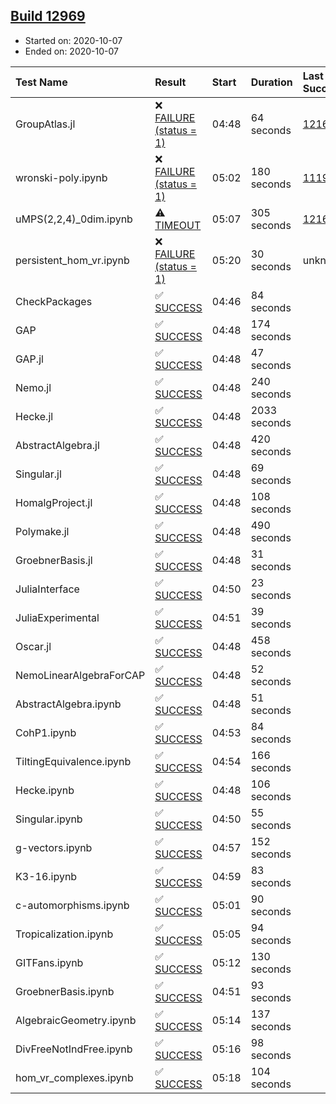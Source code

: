## [Build 12969](https://oscarci.mathematik.uni-kl.de/job/oscar/12969/)

* Started on: 2020-10-07
* Ended on: 2020-10-07

| Test Name    | Result | Start | Duration | Last Success | First Failure |
|:-------------|:-------|:------|:---------|:-------------|:--------------|
| GroupAtlas.jl | ❌ [FAILURE (status = 1)](https://oscarci.mathematik.uni-kl.de/job/oscar/12969/artifact/logs/build-12969/GroupAtlas.jl.log) | 04:48 | 64 seconds | [12167](https://oscarci.mathematik.uni-kl.de/job/oscar/12167/) | [12168](https://oscarci.mathematik.uni-kl.de/job/oscar/12168/) |
| wronski-poly.ipynb | ❌ [FAILURE (status = 1)](https://oscarci.mathematik.uni-kl.de/job/oscar/12969/artifact/logs/build-12969/wronski-poly.ipynb.log) | 05:02 | 180 seconds | [11192](https://oscarci.mathematik.uni-kl.de/job/oscar/11192/) | [11193](https://oscarci.mathematik.uni-kl.de/job/oscar/11193/) |
| uMPS(2,2,4)_0dim.ipynb | ⚠ [TIMEOUT](https://oscarci.mathematik.uni-kl.de/job/oscar/12969/artifact/logs/build-12969/uMPS-2-2-4-_0dim.ipynb.log) | 05:07 | 305 seconds | [12167](https://oscarci.mathematik.uni-kl.de/job/oscar/12167/) | [12168](https://oscarci.mathematik.uni-kl.de/job/oscar/12168/) |
| persistent_hom_vr.ipynb | ❌ [FAILURE (status = 1)](https://oscarci.mathematik.uni-kl.de/job/oscar/12969/artifact/logs/build-12969/persistent_hom_vr.ipynb.log) | 05:20 | 30 seconds | unknown | unknown |
| CheckPackages | ✅ [SUCCESS](https://oscarci.mathematik.uni-kl.de/job/oscar/12969/artifact/logs/build-12969/CheckPackages.log) | 04:46 | 84 seconds |  |  |
| GAP | ✅ [SUCCESS](https://oscarci.mathematik.uni-kl.de/job/oscar/12969/artifact/logs/build-12969/GAP.log) | 04:48 | 174 seconds |  |  |
| GAP.jl | ✅ [SUCCESS](https://oscarci.mathematik.uni-kl.de/job/oscar/12969/artifact/logs/build-12969/GAP.jl.log) | 04:48 | 47 seconds |  |  |
| Nemo.jl | ✅ [SUCCESS](https://oscarci.mathematik.uni-kl.de/job/oscar/12969/artifact/logs/build-12969/Nemo.jl.log) | 04:48 | 240 seconds |  |  |
| Hecke.jl | ✅ [SUCCESS](https://oscarci.mathematik.uni-kl.de/job/oscar/12969/artifact/logs/build-12969/Hecke.jl.log) | 04:48 | 2033 seconds |  |  |
| AbstractAlgebra.jl | ✅ [SUCCESS](https://oscarci.mathematik.uni-kl.de/job/oscar/12969/artifact/logs/build-12969/AbstractAlgebra.jl.log) | 04:48 | 420 seconds |  |  |
| Singular.jl | ✅ [SUCCESS](https://oscarci.mathematik.uni-kl.de/job/oscar/12969/artifact/logs/build-12969/Singular.jl.log) | 04:48 | 69 seconds |  |  |
| HomalgProject.jl | ✅ [SUCCESS](https://oscarci.mathematik.uni-kl.de/job/oscar/12969/artifact/logs/build-12969/HomalgProject.jl.log) | 04:48 | 108 seconds |  |  |
| Polymake.jl | ✅ [SUCCESS](https://oscarci.mathematik.uni-kl.de/job/oscar/12969/artifact/logs/build-12969/Polymake.jl.log) | 04:48 | 490 seconds |  |  |
| GroebnerBasis.jl | ✅ [SUCCESS](https://oscarci.mathematik.uni-kl.de/job/oscar/12969/artifact/logs/build-12969/GroebnerBasis.jl.log) | 04:48 | 31 seconds |  |  |
| JuliaInterface | ✅ [SUCCESS](https://oscarci.mathematik.uni-kl.de/job/oscar/12969/artifact/logs/build-12969/JuliaInterface.log) | 04:50 | 23 seconds |  |  |
| JuliaExperimental | ✅ [SUCCESS](https://oscarci.mathematik.uni-kl.de/job/oscar/12969/artifact/logs/build-12969/JuliaExperimental.log) | 04:51 | 39 seconds |  |  |
| Oscar.jl | ✅ [SUCCESS](https://oscarci.mathematik.uni-kl.de/job/oscar/12969/artifact/logs/build-12969/Oscar.jl.log) | 04:48 | 458 seconds |  |  |
| NemoLinearAlgebraForCAP | ✅ [SUCCESS](https://oscarci.mathematik.uni-kl.de/job/oscar/12969/artifact/logs/build-12969/NemoLinearAlgebraForCAP.log) | 04:48 | 52 seconds |  |  |
| AbstractAlgebra.ipynb | ✅ [SUCCESS](https://oscarci.mathematik.uni-kl.de/job/oscar/12969/artifact/logs/build-12969/AbstractAlgebra.ipynb.log) | 04:48 | 51 seconds |  |  |
| CohP1.ipynb | ✅ [SUCCESS](https://oscarci.mathematik.uni-kl.de/job/oscar/12969/artifact/logs/build-12969/CohP1.ipynb.log) | 04:53 | 84 seconds |  |  |
| TiltingEquivalence.ipynb | ✅ [SUCCESS](https://oscarci.mathematik.uni-kl.de/job/oscar/12969/artifact/logs/build-12969/TiltingEquivalence.ipynb.log) | 04:54 | 166 seconds |  |  |
| Hecke.ipynb | ✅ [SUCCESS](https://oscarci.mathematik.uni-kl.de/job/oscar/12969/artifact/logs/build-12969/Hecke.ipynb.log) | 04:48 | 106 seconds |  |  |
| Singular.ipynb | ✅ [SUCCESS](https://oscarci.mathematik.uni-kl.de/job/oscar/12969/artifact/logs/build-12969/Singular.ipynb.log) | 04:50 | 55 seconds |  |  |
| g-vectors.ipynb | ✅ [SUCCESS](https://oscarci.mathematik.uni-kl.de/job/oscar/12969/artifact/logs/build-12969/g-vectors.ipynb.log) | 04:57 | 152 seconds |  |  |
| K3-16.ipynb | ✅ [SUCCESS](https://oscarci.mathematik.uni-kl.de/job/oscar/12969/artifact/logs/build-12969/K3-16.ipynb.log) | 04:59 | 83 seconds |  |  |
| c-automorphisms.ipynb | ✅ [SUCCESS](https://oscarci.mathematik.uni-kl.de/job/oscar/12969/artifact/logs/build-12969/c-automorphisms.ipynb.log) | 05:01 | 90 seconds |  |  |
| Tropicalization.ipynb | ✅ [SUCCESS](https://oscarci.mathematik.uni-kl.de/job/oscar/12969/artifact/logs/build-12969/Tropicalization.ipynb.log) | 05:05 | 94 seconds |  |  |
| GITFans.ipynb | ✅ [SUCCESS](https://oscarci.mathematik.uni-kl.de/job/oscar/12969/artifact/logs/build-12969/GITFans.ipynb.log) | 05:12 | 130 seconds |  |  |
| GroebnerBasis.ipynb | ✅ [SUCCESS](https://oscarci.mathematik.uni-kl.de/job/oscar/12969/artifact/logs/build-12969/GroebnerBasis.ipynb.log) | 04:51 | 93 seconds |  |  |
| AlgebraicGeometry.ipynb | ✅ [SUCCESS](https://oscarci.mathematik.uni-kl.de/job/oscar/12969/artifact/logs/build-12969/AlgebraicGeometry.ipynb.log) | 05:14 | 137 seconds |  |  |
| DivFreeNotIndFree.ipynb | ✅ [SUCCESS](https://oscarci.mathematik.uni-kl.de/job/oscar/12969/artifact/logs/build-12969/DivFreeNotIndFree.ipynb.log) | 05:16 | 98 seconds |  |  |
| hom_vr_complexes.ipynb | ✅ [SUCCESS](https://oscarci.mathematik.uni-kl.de/job/oscar/12969/artifact/logs/build-12969/hom_vr_complexes.ipynb.log) | 05:18 | 104 seconds |  |  |
